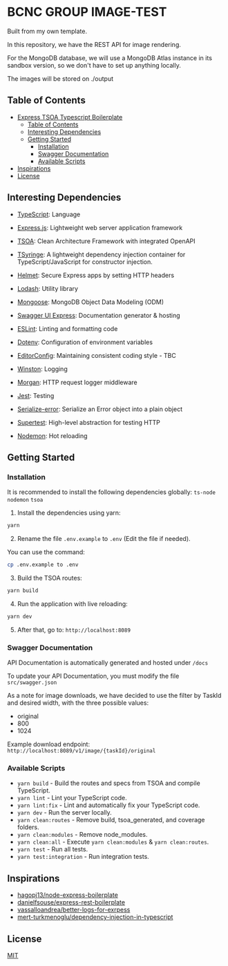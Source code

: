 # BCNC GROUP IMAGE-TEST
Built from my own template.

In this repository, we have the REST API for image rendering.

For the MongoDB database, we will use a MongoDB Atlas instance in its sandbox version, so we don't have to set up anything locally.

The images will be stored on ./output

## Table of Contents
- [Express TSOA Typescript Boilerplate](#express-tsoa-typescript-boilerplate)
  - [Table of Contents](#table-of-contents)
  - [Interesting Dependencies](#interesting-dependencies)
  - [Getting Started](#getting-started)
    - [Installation](#installation)
    - [Swagger Documentation](#swagger-documentation)
    - [Available Scripts](#available-scripts)
- [Inspirations](#inspirations)
- [License](#license)


## Interesting Dependencies

- [TypeScript](https://www.typescriptlang.org/): Language

- [Express.js](https://expressjs.com/): Lightweight web server application framework

- [TSOA](https://tsoa-community.github.io/docs/getting-started.html): Clean Architecture Framework with integrated OpenAPI

- [TSyringe](https://github.com/microsoft/tsyringe): A lightweight dependency injection container for TypeScript/JavaScript for constructor injection.

- [Helmet](https://helmetjs.github.io): Secure Express apps by setting HTTP headers

- [Lodash](https://lodash.com): Utility library

- [Mongoose](https://mongoosejs.com): MongoDB Object Data Modeling (ODM)

- [Swagger UI Express](https://github.com/scottie1984/swagger-ui-express): Documentation generator & hosting

- [ESLint](https://eslint.org/): Linting and formatting code

- [Dotenv](https://github.com/motdotla/dotenv): Configuration of environment variables

- [EditorConfig](https://editorconfig.org/): Maintaining consistent coding style - TBC

- [Winston](https://github.com/winstonjs/winston): Logging

- [Morgan](https://github.com/expressjs/morgan#readme): HTTP request logger middleware

- [Jest](https://jestjs.io/): Testing

- [Serialize-error](https://github.com/sindresorhus/serialize-error): Serialize an Error object into a plain object

- [Supertest](https://github.com/visionmedia/supertest): High-level abstraction for testing HTTP

- [Nodemon](https://nodemon.io/): Hot reloading



## Getting Started

### Installation
It is recommended to install the following dependencies globally:
```ts-node```
```nodemon```
```tsoa```
1. Install the dependencies using yarn:
``` bash
yarn
```
2. Rename the file `.env.example` to `.env` (Edit the file if needed).

You can use the command:
```bash
cp .env.example to .env
```

3. Build the TSOA routes:
```bash
yarn build
```
4. Run the application with live reloading:
```bash
yarn dev
```
5. After that, go to:
```http://localhost:8089```

### Swagger Documentation

API Documentation is automatically generated and hosted under `/docs`

To update your API Documentation, you must modify the file `src/swagger.json`

As a note for image downloads, we have decided to use the filter by TaskId and desired width, with the three possible values:
- original
- 800
- 1024

Example download endpoint: ```http://localhost:8089/v1/image/{taskId}/original```

### Available Scripts

- `yarn build` - Build the routes and specs from TSOA and compile TypeScript.
- `yarn lint` - Lint your TypeScript code.
- `yarn lint:fix` - Lint and automatically fix your TypeScript code.
- `yarn dev` - Run the server locally.
- `yarn clean:routes` - Remove build, tsoa_generated, and coverage folders.
- `yarn clean:modules` - Remove node_modules.
- `yarn clean:all` - Execute `yarn clean:modules` & `yarn clean:routes`.
- `yarn test` - Run all tests.
- `yarn test:integration` - Run integration tests.

## Inspirations
- [hagopj13/node-express-boilerplate](https://github.com/hagopj13/node-express-boilerplate)
- [danielfsouse/express-rest-boilerplate](https://github.com/danielfsousa/express-rest-boilerplate)
- [vassalloandrea/better-logs-for-exrpess](https://dev.to/vassalloandrea/better-logs-for-expressjs-using-winston-and-morgan-with-typescript-516n)
- [mert-turkmenoglu/dependency-injection-in-typescript](https://levelup.gitconnected.com/dependency-injection-in-typescript-2f66912d143c)

## License
[MIT](LICENSE.md)
